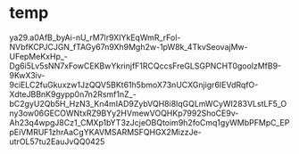 # temp
ya29.a0AfB_byAi-nU_rM7lr9XIYkEqWmR_rFol-NVbfKCPJCJGN_fTAGy67n9Xh9Mgh2w-1pW8k_4TkvSeovajMw-UFepMeKxHp_-Dg6i5Lv5sNN7xFowCEKBwYkrinjfF1RCQccsFreGLSGPNCHT0goolzMfB9-9KwX3iv-9ciELC2fuGkuxzw1JzQQV5BKt61h5bmoX73nUCXGnjigr6IEVdRqfO-XdteJBBnK9gypp0n7n2Rsmf1nZ_-bC2gyU2Qb5H_HzN3_Kn4mIAD9ZybVQH8i8lqGQLmWCyWI283VLstLF5_Ony3ow06GECOWNtxRZ9BYy2HVmewVOQHKp7992ShoCE9v-Ah23q4wpgJ8Cz1_CMXp1bYT3zJcjeOBQtoim9h2foCmq1gyWMbPFMpC_EPpEiVMRUF1zhrAaCgYKAVMSARMSFQHGX2MizzJe-utrOL57tu2EauJvQQ0425
